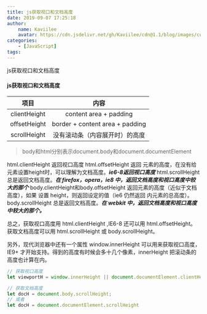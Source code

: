 ```yaml
---
title: js获取视口和文档高度
date: 2019-09-07 17:25:18
author:
    name: Kaviilee
    avatar: https://cdn.jsdelivr.net/gh/Kaviilee/cdn@1.1/blog/images/custom/papalymo.jpg
categories:
    - [JavaScript]
tags:
---
```


js获取视口和文档高度

<!-- more -->

#### js获取视口和文档高度

项目 | 内容
:------------: | :-------------:
clientHeight | content area + padding 
offsetHeight | border + content area + padding 
scrollHeight | 没有滚动条（内容展开时）的高度

> body和html分别表示document.body和document.documentElement

html.clientHeight 返回视口高度
html.offsetHeight 返回 <html> 元素的高度，在没有给 <html> 元素设置height时，可以理解为文档高度。***ie6-8返回视口高度***
html.scrollHeight    总是返回文档高度。***在 firefox，opera，ie8 中，返回文档高度和视口高度中较大的那个***
body.clientHeight和body.offsetHeight    返回<body>元素的高度（近似于文档高度），如果 <body> 设置 height，则返回设定的值（ie6 仍然返回<body> 内元素的总高度）。
body.scrollHeight    总是返回文档高度。***在 webkit 中，返回文档高度和视口高度中较大的那个。***

总之，获取视口高度用 html.clientHeight ,IE6-8 还可以用 html.offsetHeight。获取文档高度可以用 html.scrollHeight 或 body.scrollHeight。

另外，​​现代浏览器中还有一个属性 window.innerHeight 可以用来获取视口高度，IE9+ 才开始支持。得到的高度有时候会多十几个像素，innerHeight 把滚动条的高度也计算在内。

```javascript
// 获取视口高度
let viewportH = window.innerHeight || document.documentElement.clientHeight;

// 获取文档高度
let docH = document.body.scrollHeight;
// 或者
let docH = document.documentElement.scrollHeight
```

